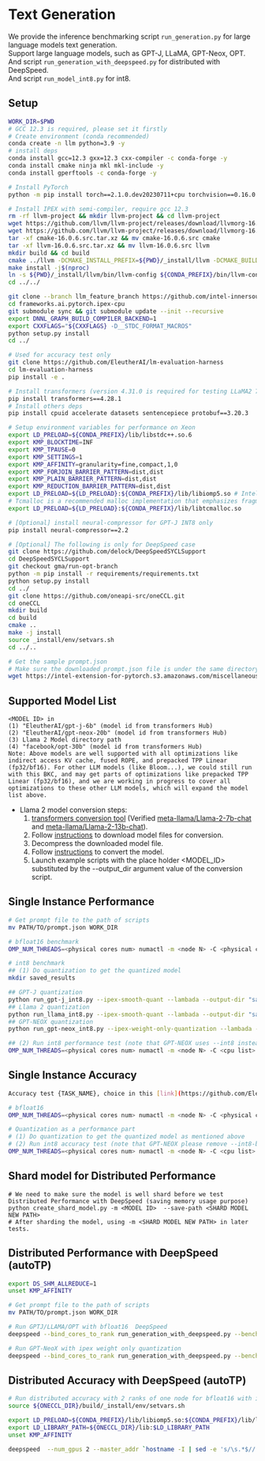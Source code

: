 # Text Generation
We provide the inference benchmarking script `run_generation.py` for large language models text generation.<br/>
Support large language models, such as GPT-J, LLaMA, GPT-Neox, OPT.<br/>
And script `run_generation_with_deepspeed.py` for distributed with DeepSpeed.<br/>
And script `run_model_int8.py` for int8.<br/>

## Setup
```bash
WORK_DIR=$PWD
# GCC 12.3 is required, please set it firstly
# Create environment (conda recommended)
conda create -n llm python=3.9 -y
# install deps
conda install gcc=12.3 gxx=12.3 cxx-compiler -c conda-forge -y
conda install cmake ninja mkl mkl-include -y
conda install gperftools -c conda-forge -y

# Install PyTorch
python -m pip install torch==2.1.0.dev20230711+cpu torchvision==0.16.0.dev20230711+cpu torchaudio==2.1.0.dev20230711+cpu --index-url https://download.pytorch.org/whl/nightly/cpu

# Install IPEX with semi-compiler, require gcc 12.3
rm -rf llvm-project && mkdir llvm-project && cd llvm-project
wget https://github.com/llvm/llvm-project/releases/download/llvmorg-16.0.6/cmake-16.0.6.src.tar.xz
wget https://github.com/llvm/llvm-project/releases/download/llvmorg-16.0.6/llvm-16.0.6.src.tar.xz
tar -xf cmake-16.0.6.src.tar.xz && mv cmake-16.0.6.src cmake
tar -xf llvm-16.0.6.src.tar.xz && mv llvm-16.0.6.src llvm
mkdir build && cd build
cmake ../llvm -DCMAKE_INSTALL_PREFIX=${PWD}/_install/llvm -DCMAKE_BUILD_TYPE=Release -DLLVM_TARGETS_TO_BUILD=X86 -DLLVM_INCLUDE_TESTS=OFF -DLLVM_INCLUDE_EXAMPLES=OFF -DLLVM_ENABLE_TERMINFO=OFF -DLLVM_INCLUDE_BENCHMARKS=OFF -DCMAKE_CXX_FLAGS="-D_GLIBCXX_USE_CXX11_ABI=0"
make install -j$(nproc)
ln -s ${PWD}/_install/llvm/bin/llvm-config ${CONDA_PREFIX}/bin/llvm-config-13
cd ../../

git clone --branch llm_feature_branch https://github.com/intel-innersource/frameworks.ai.pytorch.ipex-cpu
cd frameworks.ai.pytorch.ipex-cpu
git submodule sync && git submodule update --init --recursive
export DNNL_GRAPH_BUILD_COMPILER_BACKEND=1
export CXXFLAGS="${CXXFLAGS} -D__STDC_FORMAT_MACROS"
python setup.py install
cd ../

# Used for accuracy test only
git clone https://github.com/EleutherAI/lm-evaluation-harness
cd lm-evaluation-harness
pip install -e .

# Install transformers (version 4.31.0 is required for testing LLaMA2 70B model)
pip install transformers==4.28.1
# Install others deps
pip install cpuid accelerate datasets sentencepiece protobuf==3.20.3

# Setup environment variables for performance on Xeon
export LD_PRELOAD=${CONDA_PREFIX}/lib/libstdc++.so.6
export KMP_BLOCKTIME=INF
export KMP_TPAUSE=0
export KMP_SETTINGS=1
export KMP_AFFINITY=granularity=fine,compact,1,0
export KMP_FORJOIN_BARRIER_PATTERN=dist,dist
export KMP_PLAIN_BARRIER_PATTERN=dist,dist
export KMP_REDUCTION_BARRIER_PATTERN=dist,dist
export LD_PRELOAD=${LD_PRELOAD}:${CONDA_PREFIX}/lib/libiomp5.so # Intel OpenMP
# Tcmalloc is a recommended malloc implementation that emphasizes fragmentation avoidance and scalable concurrency support.
export LD_PRELOAD=${LD_PRELOAD}:${CONDA_PREFIX}/lib/libtcmalloc.so

# [Optional] install neural-compressor for GPT-J INT8 only
pip install neural-compressor==2.2

# [Optional] The following is only for DeepSpeed case
git clone https://github.com/delock/DeepSpeedSYCLSupport
cd DeepSpeedSYCLSupport
git checkout gma/run-opt-branch
python -m pip install -r requirements/requirements.txt
python setup.py install
cd ../
git clone https://github.com/oneapi-src/oneCCL.git
cd oneCCL
mkdir build
cd build
cmake ..
make -j install
source _install/env/setvars.sh
cd ../..

# Get the sample prompt.json
# Make sure the downloaded prompt.json file is under the same directory as that of the python scripts mentioned above.
wget https://intel-extension-for-pytorch.s3.amazonaws.com/miscellaneous/llm/prompt.json

```


## Supported Model List
```
<MODEL ID> in
(1) "EleutherAI/gpt-j-6b" (model id from transformers Hub)
(2) "EleutherAI/gpt-neox-20b" (model id from transformers Hub)
(3) Llama 2 Model directory path
(4) "facebook/opt-30b" (model id from transformers Hub)
Note: Above models are well supported with all optimizations like indirect access KV cache, fused ROPE, and prepacked TPP Linear (fp32/bf16). For other LLM models (like Bloom...), we could still run with this BKC, and may get parts of optimizations like prepacked TPP Linear (fp32/bf16), and we are working in progress to cover all optimizations to these other LLM models, which will expand the model list above.
```
* Llama 2 model conversion steps:
    1) [transformers conversion tool](https://github.com/huggingface/transformers/blob/main/src/transformers/models/llama/convert_llama_weights_to_hf.py) (Verified [meta-llama/Llama-2-7b-chat](https://huggingface.co/meta-llama/Llama-2-7b-chat) and [meta-llama/Llama-2-13b-chat](https://huggingface.co/meta-llama/Llama-2-13b-chat)).
    2) Follow [instructions](https://github.com/facebookresearch/llama#access-on-hugging-face) to download model files for conversion.
    3) Decompress the downloaded model file.
    4) Follow [instructions](https://github.com/facebookresearch/llama-recipes#model-conversion-to-hugging-face) to convert the model.
    5) Launch example scripts with the place holder <MODEL_ID> substituted by the --output_dir argument value of the conversion script.


## Single Instance Performance
```bash
# Get prompt file to the path of scripts
mv PATH/TO/prompt.json WORK_DIR

# bfloat16 benchmark
OMP_NUM_THREADS=<physical cores num> numactl -m <node N> -C <physical cores list> python run_generation.py --benchmark -m <MODEL_ID> --dtype bfloat16 --ipex --jit

# int8 benchmark
## (1) Do quantization to get the quantized model
mkdir saved_results

## GPT-J quantization
python run_gpt-j_int8.py --ipex-smooth-quant --lambada --output-dir "saved_results" --jit --int8-bf16-mixed -m <GPTJ MODEL_ID>
## Llama 2 quantization
python run_llama_int8.py --ipex-smooth-quant --lambada --output-dir "saved_results" --jit --int8-bf16-mixed -m <LLAMA MODEL_ID>
## GPT-NEOX quantization
python run_gpt-neox_int8.py --ipex-weight-only-quantization --lambada --output-dir "saved_results" --jit --int8 -m <GPT-NEOX MODEL_ID>

## (2) Run int8 performance test (note that GPT-NEOX uses --int8 instead of --int8-bf16-mixed)
OMP_NUM_THREADS=<physical cores num> numactl -m <node N> -C <cpu list> python run_<MODEL>_int8.py -m <MODEL_ID> --quantized-model-path "./saved_results/best_model.pt" --benchmark --jit --int8-bf16-mixed
```
## Single Instance Accuracy
```bash
Accuracy test {TASK_NAME}, choice in this [link](https://github.com/EleutherAI/lm-evaluation-harness/blob/master/docs/task_table.md), by default we use "lambada_openai"

# bfloat16
OMP_NUM_THREADS=<physical cores num> numactl -m <node N> -C <physical cores list> python run_accuracy.py --accuracy-only -m <MODEL_ID> --dtype bfloat16 --ipex --jit --tasks {TASK_NAME}

# Quantization as a performance part
# (1) Do quantization to get the quantized model as mentioned above
# (2) Run int8 accuracy test (note that GPT-NEOX please remove --int8-bf16-mixed)
OMP_NUM_THREADS=<physical cores num> numactl -m <node N> -C <cpu list> python run_accuracy.py --model <MODEL ID> --quantized-model-path "./saved_results/best_model.pt" --dtype int8 --accuracy-only --jit --int8-bf16-mixed --tasks {TASK_NAME}
```
## Shard model for Distributed Performance
```
# We need to make sure the model is well shard before we test Distributed Performance with DeepSpeed (saving memory usage purpose)
python create_shard_model.py -m <MODEL ID>  --save-path <SHARD MODEL NEW PATH>
# After sharding the model, using -m <SHARD MODEL NEW PATH> in later tests.
```
## Distributed Performance with DeepSpeed (autoTP)
```bash
export DS_SHM_ALLREDUCE=1
unset KMP_AFFINITY

# Get prompt file to the path of scripts
mv PATH/TO/prompt.json WORK_DIR

# Run GPTJ/LLAMA/OPT with bfloat16  DeepSpeed
deepspeed --bind_cores_to_rank run_generation_with_deepspeed.py --benchmark -m <MODEL_ID> --dtype bfloat16 --ipex --jit

# Run GPT-NeoX with ipex weight only quantization
deepspeed --bind_cores_to_rank run_generation_with_deepspeed.py --benchmark -m EleutherAI/gpt-neox-20b --dtype float32 --ipex --jit --ipex-weight-only-quantization
```

## Distributed Accuracy with DeepSpeed (autoTP)
```bash
# Run distributed accuracy with 2 ranks of one node for bfloat16 with ipex and jit 
source ${ONECCL_DIR}/build/_install/env/setvars.sh

export LD_PRELOAD=${CONDA_PREFIX}/lib/libiomp5.so:${CONDA_PREFIX}/lib/libtcmalloc.so
export LD_LIBRARY_PATH=${ONECCL_DIR}/lib:$LD_LIBRARY_PATH
unset KMP_AFFINITY

deepspeed  --num_gpus 2 --master_addr `hostname -I | sed -e 's/\s.*$//'` --bind_cores_to_rank run_accuracy_with_deepspeed.py --device cpu --model <MODEL_ID> --dtype bfloat16 --ipex --jit --tasks <TASK_NAME> --accuracy-only

```
